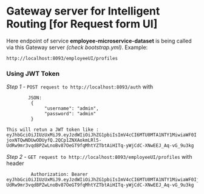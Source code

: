 # Gateway server for Intelligent Routing [for Request form UI]

Here endpoint of service **employee-microservice-dataset** is being called via this Gateway server *(check bootstrap.yml)*.
Example:


`http://localhost:8093/employeeUI/profiles
`

### Using JWT Token

*Step 1*  - `POST request to http://localhost:8093/auth`
            with
            
            JSON:
             {
                  "username": "admin",
                  "password": "admin"
             }
            
             
`This will retun a JWT token like : eyJhbGciOiJIUzUxMiJ9.eyJzdWIiOiJhZG1pbiIsImV4cCI6MTU0MTA1NTY1MiwiaWF0IjoxNTQwNDUwODUyfQ.2QCp1ZNXAokmLRl5-UdRw9mr3vqdBPZwLnoBv87OeGT9fqMhtYZTbtAiHITq-yWjCdC-XNwEEJ_Aq-vG_9u3kg`

*Step 2*  - `GET request to http://localhost:8093/employeeUI/profiles`
             with header
             
             Authorization: Bearer eyJhbGciOiJIUzUxMiJ9.eyJzdWIiOiJhZG1pbiIsImV4cCI6MTU0MTA1NTY1MiwiaWF0IjoxNTQwNDUwODUyfQ.2QCp1ZNXAokmLRl5-UdRw9mr3vqdBPZwLnoBv87OeGT9fqMhtYZTbtAiHITq-yWjCdC-XNwEEJ_Aq-vG_9u3kg
